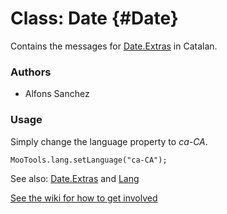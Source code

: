 Class: Date {#Date}
=====================================

Contains the messages for [Date.Extras][] in Catalan.

### Authors

* Alfons Sanchez

### Usage

Simply change the language property to *ca-CA*.

	MooTools.lang.setLanguage("ca-CA");

See also: [Date.Extras][] and [Lang][]

[See the wiki for how to get involved](http://wiki.github.com/mootools/mootools-more)

[Lang]: http://www.mootools.net/docs/more/Core/Lang 
[Date.Extras]: http://www.mootools.net/docs/more/Native/Date.Extras
